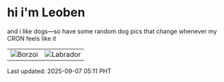 # hi i'm Leoben

and i like dogs—so have some random dog pics that change whenever my CRON feels like it

|  |  |
|--------|----------|
| ![Borzoi](https://random-dog-vercel.vercel.app/api/random-borzoi?v=1757193085) | ![Labrador](https://random-dog-vercel.vercel.app/api/random-labrador?v=1757193085) |

Last updated: 2025-09-07 05:11 PHT
